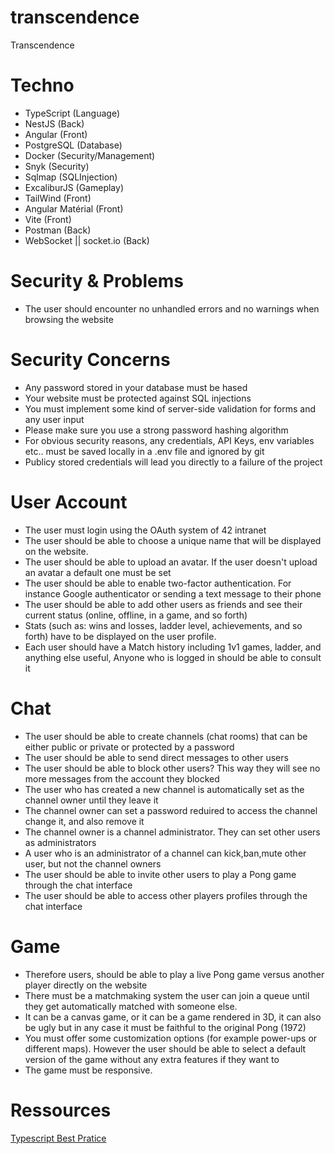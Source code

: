 # transcendence
Transcendence

# Techno
 - TypeScript (Language)
 - NestJS (Back)
 - Angular (Front)
 - PostgreSQL (Database)
 - Docker (Security/Management)
 - Snyk (Security)
 - Sqlmap (SQLInjection)
 - ExcaliburJS (Gameplay)
 - TailWind (Front)
 - Angular Matérial (Front)
 - Vite (Front)
 - Postman (Back)
 - WebSocket || socket.io (Back)

# Security & Problems
 - The user should encounter no unhandled errors and no warnings when browsing the website

# Security Concerns
 - Any password stored in your database must be hased
 - Your website must be protected against SQL injections
 - You must implement some kind of server-side validation for forms and any user input
 - Please make sure you use a strong password hashing algorithm
 - For obvious security reasons, any credentials, API Keys, env variables etc.. must be saved locally in a .env file and ignored by git
 - Publicy stored credentials will lead you directly to a failure of the project

# User Account
 - The user must login using the OAuth system of 42 intranet
 - The user should be able to choose a unique name that will be displayed on the website.
 - The user should be able to upload an avatar. If the user doesn't upload an avatar a default one must be set
 - The user should be able to enable two-factor authentication. For instance Google authenticator or sending a text message to their phone
 - The user should be able to add other users as friends and see their current status (online, offline, in a game, and so forth)
 - Stats (such as: wins and losses, ladder level, achievements, and so forth) have to be displayed on the user profile.
 - Each user should have a Match history including 1v1 games, ladder, and anything else useful, Anyone who is logged in should be able to consult it

# Chat
 - The user should be able to create channels (chat rooms) that can be either public or private or protected by a password
 - The user should be able to send direct messages to other users
 - The user should be able to block other users? This way they will see no more messages from the account they blocked
 - The user who has created a new channel is automatically set as the channel owner until they leave it
 - The channel owner can set a password reduired to access the channel change it, and also remove it
 - The channel owner is a channel administrator. They can set other users as administrators
 - A user who is an administrator of a channel can kick,ban,mute other user, but not the channel owners
 - The user should be able to invite other users to play a Pong game through the chat interface
 - The user should be able to access other players profiles through the chat interface

# Game
 - Therefore users, should be able to play a live Pong game versus another player directly on the website
 - There must be a matchmaking system the user can join a queue until they get automatically matched with someone else.
 - It can be a canvas game, or it can be a game rendered in 3D, it can also be ugly but in any case it must be faithful to the original Pong (1972)
 - You must offer some customization options (for example power-ups or different maps). However the user should be able to select a default version of the game without any extra features if they want to
 - The game must be responsive.

# Ressources

<a href="https://docs.aws.amazon.com/prescriptive-guidance/latest/best-practices-cdk-typescript-iac/typescript-best-practices.html">Typescript Best Pratice</a>